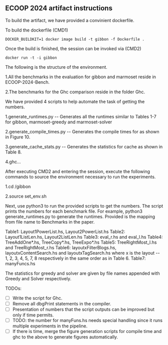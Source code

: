 ## ECOOP 2024 artifact instructions 

To build the artifact, we have provided a convinient dockerfile.

To build the dockerfile (CMD1)


```
DOCKER_BUILDKIT=1 docker image build -t gibbon -f Dockerfile .
```

Once the build is finished, the session can be invoked via (CMD2)

```
docker run -t -i gibbon
```

The following is the structure of the environment. 

1.All the benchmarks in the evaluation for gibbon and marmoset reside in ECOOP-2024-Bench.

2.The benchmarks for the Ghc comparison reside in the folder Ghc. 


We have provided 4 scripts to help automate the task of getting the numbers. 

1.generate_runtimes.py        -- Generates all the runtimes similar to Tables 1-7 for gibbon, marmoset-greedy and marmoset-solver

2.generate_compile_times.py   -- Generates the compile times for as shown in Figure 10.

3.generate_cache_stats.py     -- Generates the statistics for cache as shown in Table 8.

4.ghc...

After executing CMD2 and entering the session, execute the following commands to source the environment necessary to run the experiments. 

1.cd /gibbon 

2.source set_env.sh 


Next, use python3 to run the provided scripts to get the numbers. 
The script prints the numbers for each benchmark file. 
For example, python3 generate_runtimes.py to generate the runtimes.
Provided is the mapping from file name to Benchmarks in the paper.

Table1: Layout1PowerList.hs, Layout2PowerList.hs 
Table2: Layout1ListLen.hs, Layout2ListLen.hs 
Table3: eval_r.hs and eval_l.hs 
Table4: TreeAddOne*.hs, TreeCopy*.hs, TreeExpo*.hs 
Table5: TreeRightMost_l.hs and TreeRightMost_r.hs 
Table6: layoutxFilterBlogs.hs, layoutxContentSearch.hs and layoutxTagSearch.hs where x is the layout -- 1, 2, 3, 4, 5, 7, 8 respectively in the same order as in Table 6.
Table7: manyFuncs.hs 

The statistics for greedy and solver are given by file names appended with Greedy and Solver respectively.


TODOs: 

- [ ] Write the script for Ghc. 
- [ ] Remove all dbgPrint statements in the compiler. 
- [ ] Presentation of numbers that the script outputs can be improved but only if time permits.
- [ ] TODO: the number for manyFuns.hs needs special handling since it runs multiple experiments in the pipeline. 
- [ ] If there is time, merge the figure generation scripts for compile time and ghc to the above to generate figures automatically.
